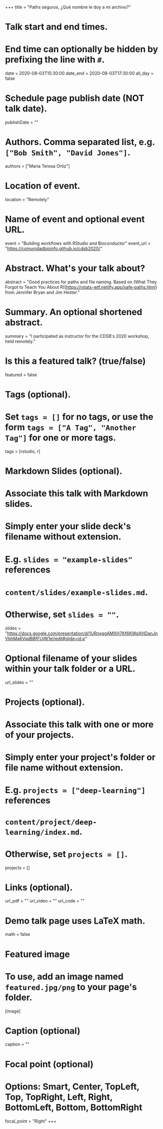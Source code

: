 +++
title = "Paths seguros, ¿Qué nombre le doy a mi archivo?"

# Talk start and end times.
#   End time can optionally be hidden by prefixing the line with `#`.
date = 2020-08-03T15:30:00
date_end = 2020-08-03T17:30:00
all_day = false

# Schedule page publish date (NOT talk date).
publishDate = ""

# Authors. Comma separated list, e.g. `["Bob Smith", "David Jones"]`.
authors = ["Maria Teresa Ortiz"]

# Location of event.
location = "Remotely"

# Name of event and optional event URL.
event = "Building workflows with RStudio and Bioconductor"
event_url = "https://comunidadbioinfo.github.io/cdsb2020/"

# Abstract. What's your talk about?
abstract = "Good practices for paths and file naming. Based on (What They Forgot to Teach You About R)[https://rstats-wtf.netlify.app/safe-paths.html] from Jennifer Bryan and Jim Hester."

# Summary. An optional shortened abstract.
summary = "I participated as instructor for the CDSB's 2020 workshop, held remotely."

# Is this a featured talk? (true/false)
featured = false

# Tags (optional).
#   Set `tags = []` for no tags, or use the form `tags = ["A Tag", "Another Tag"]` for one or more tags.
tags = [rstudio, r]

# Markdown Slides (optional).
#   Associate this talk with Markdown slides.
#   Simply enter your slide deck's filename without extension.
#   E.g. `slides = "example-slides"` references 
#   `content/slides/example-slides.md`.
#   Otherwise, set `slides = ""`.
slides = "https://docs.google.com/presentation/d/1URnxggAMXH7Kf6KWqXHDanJnVbhMa6VqdBBfFUjW1eI/edit#slide=id.p"

# Optional filename of your slides within your talk folder or a URL.
url_slides = ""

# Projects (optional).
#   Associate this talk with one or more of your projects.
#   Simply enter your project's folder or file name without extension.
#   E.g. `projects = ["deep-learning"]` references 
#   `content/project/deep-learning/index.md`.
#   Otherwise, set `projects = []`.
projects = []

# Links (optional).
url_pdf = ""
url_video = ""
url_code = ""

# Demo talk page uses LaTeX math.
math = false

# Featured image
# To use, add an image named `featured.jpg/png` to your page's folder. 
[image]
  # Caption (optional)
  caption = ""

  # Focal point (optional)
  # Options: Smart, Center, TopLeft, Top, TopRight, Left, Right, BottomLeft, Bottom, BottomRight
  focal_point = "Right"
+++
